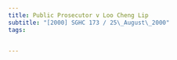 ```yaml
---
title: Public Prosecutor v Loo Cheng Lip 
subtitle: "[2000] SGHC 173 / 25\_August\_2000"
tags:


---
```


